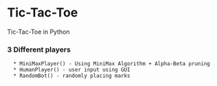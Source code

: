 # Tic-Tac-Toe
Tic-Tac-Toe in Python


### 3 Different players

      * MiniMaxPlayer() - Using MiniMax Algorithm + Alpha-Beta pruning
      * HumanPlayer() - user input using GUI
      * RandomBot() - randomly placing marks
